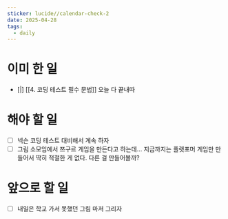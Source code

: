 ```yaml
---
sticker: lucide//calendar-check-2
date: 2025-04-28
tags:
  - daily
---
```

# 이미 한 일
- [|] [[4. 코딩 테스트 필수 문법]] 오늘 다 끝내따
# 해야 할 일
- [ ] 넥슨 코딩 테스트 대비해서 계속 하자
- [ ] 그림 소모임에서 쯔구르 게임을 만든다고 하는데... 지금까지는 플랫포머 게임만 만들어서 딱히 적절한 게 없다. 다른 걸 만들어볼까?
# 앞으로 할 일
- [ ] 내일은 학교 가서 못했던 그림 마저 그리자
